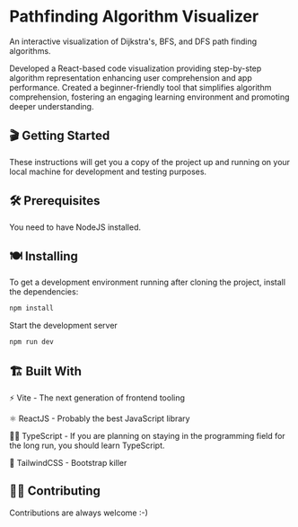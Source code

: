 # Pathfinding Algorithm Visualizer

An interactive visualization of Dijkstra's, BFS, and DFS path finding algorithms.

Developed a React-based code visualization providing step-by-step algorithm representation enhancing user comprehension and app performance. Created a beginner-friendly tool that simplifies algorithm comprehension, fostering an engaging learning environment and promoting deeper understanding.

## 🎬 Getting Started

These instructions will get you a copy of the project up and running on your local machine for development and testing purposes.

## 🛠 Prerequisites

You need to have NodeJS installed.

## 🍽 Installing

To get a development environment running after cloning the project, install the dependencies:

```bash
npm install
```

Start the development server

```bash
npm run dev
```
## 🏗 Built With

⚡️ Vite - The next generation of frontend tooling

⚛️ ReactJS - Probably the best JavaScript library

💪🏼 TypeScript - If you are planning on staying in the programming field for the long run, you should learn TypeScript.

💨 TailwindCSS - Bootstrap killer

## 🙌🏼 Contributing

Contributions are always welcome :-)
